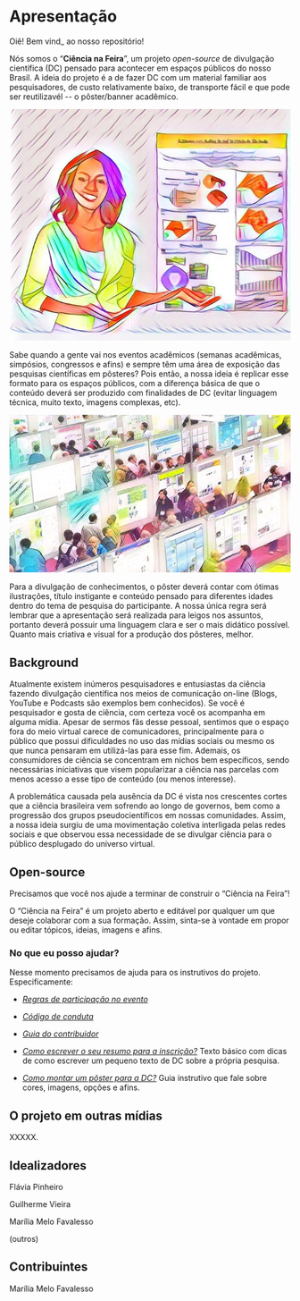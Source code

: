 # Apresentação
Oiê! Bem vind_ ao nosso repositório! 

Nós somos o “**Ciência na Feira**”, um projeto _open-source_ de divulgação científica (DC) pensado para acontecer em espaços públicos do nosso Brasil. A ideia do projeto é a de fazer DC com um material familiar aos pesquisadores, de custo relativamente baixo, de transporte fácil e que pode ser reutilizavél -- o pôster/banner acadêmico. 


![](https://github.com/mmfava/ciencianafeira/blob/master/imagens_repo/WhatsApp%20Image%202020-07-23%20at%2018.40.18.jpeg?raw=true)


Sabe quando a gente vai nos eventos acadêmicos (semanas acadêmicas, simpósios, congressos e afins) e sempre têm uma área de exposição das pesquisas científicas em pôsteres? Pois então, a nossa ideia é replicar esse formato para os espaços públicos, com a diferença básica de que o conteúdo deverá ser produzido com finalidades de DC (evitar linguagem técnica, muito texto, imagens complexas, etc). 


![](https://github.com/mmfava/ciencianafeira/blob/master/imagens_repo/WhatsApp%20Image%202020-07-23%20at%2018.36.52%20(1).jpeg?raw=true)


Para a divulgação de conhecimentos, o pôster deverá contar com ótimas ilustrações, título instigante e conteúdo pensado para diferentes idades dentro do tema de pesquisa do participante. A nossa única regra será lembrar que a apresentação será realizada para leigos nos assuntos, portanto deverá possuir uma linguagem clara e ser o mais didático possível. Quanto mais criativa e visual for a produção dos pôsteres, melhor.


## Background
Atualmente existem inúmeros pesquisadores e entusiastas da ciência fazendo divulgação científica nos meios de comunicação on-line (Blogs, YouTube e Podcasts são exemplos bem conhecidos). Se você é pesquisador e gosta de ciência, com certeza você os acompanha em alguma mídia. Apesar de sermos fãs desse pessoal, sentimos que o espaço fora do meio virtual  carece de comunicadores, principalmente para o público que possui dificuldades no uso das mídias sociais ou mesmo os que nunca pensaram em utilizá-las para esse fim. Ademais, os consumidores de ciência se concentram em nichos bem específicos, sendo necessárias iniciativas que visem popularizar a ciência nas parcelas com menos acesso a esse tipo de conteúdo (ou menos interesse).

A problemática causada pela ausência da DC é vista nos crescentes cortes que a ciência brasileira vem sofrendo ao longo de governos, bem como a progressão dos grupos pseudocientíficos em nossas comunidades. Assim, a nossa ideia surgiu de uma movimentação coletiva interligada pelas redes sociais e que observou essa necessidade de se divulgar ciência para o público desplugado do universo virtual. 

## Open-source
Precisamos que você nos ajude a terminar de construir o “Ciência na Feira”! 

O “Ciência na Feira” é um projeto aberto e editável por qualquer um que deseje colaborar com a sua formação. Assim, sinta-se à vontade em propor ou editar tópicos, ideias, imagens e afins. 

### No que eu posso ajudar?

Nesse momento precisamos de ajuda para os instrutivos do projeto. Especificamente:

* [_Regras de participação no evento_](https://github.com/mmfava/ciencianafeira/tree/master/Regras%20de%20participa%C3%A7%C3%A3o%20no%20evento)

* [_Código de conduta_](https://github.com/mmfava/ciencianafeira/tree/master/C%C3%B3digo%20de%20conduta)

* [_Guia do contribuidor_](https://github.com/mmfava/ciencianafeira/tree/master/Guia%20do%20contribuidor)

* [_Como escrever o seu resumo para a inscrição?_](https://github.com/mmfava/ciencianafeira/tree/master/Resumo%20-%20DC)
Texto básico com dicas de como escrever um pequeno texto de DC sobre a própria pesquisa. 

* [_Como montar um pôster para a DC?_](https://github.com/mmfava/ciencianafeira/tree/master/Poster%20-%20DC)
Guia instrutivo que fale sobre cores, imagens, opções e afins. 

## O projeto em outras mídias 
XXXXX.

## Idealizadores
Flávia Pinheiro

Guilherme Vieira

Marília Melo Favalesso

(outros)

## Contribuintes
Marília Melo Favalesso
